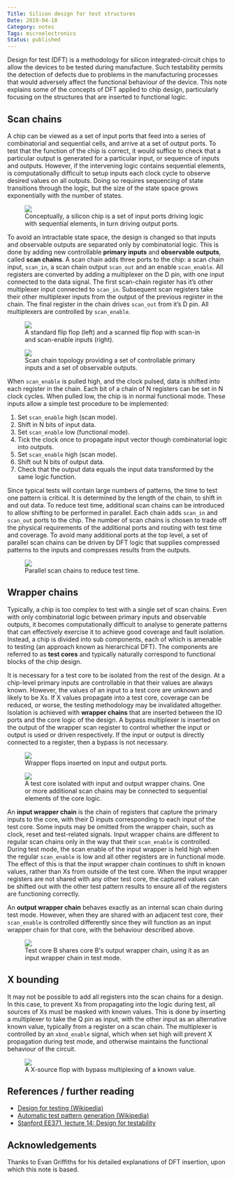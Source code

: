 ```yaml
---
Title: Silicon design for test structures
Date: 2019-04-18
Category: notes
Tags: microelectronics
Status: published
---
```


Design for test (DFT) is a methodology for silicon integrated-circuit chips to
allow the devices to be tested during manufacture. Such testability permits the
detection of defects due to problems in the manufacturing processes that would
adversely affect the functional behaviour of the device. This note explains
some of the concepts of DFT applied to chip design, particularly focusing on
the structures that are inserted to functional logic.

## Scan chains

A chip can be viewed as a set of input ports that feed into a series of
combinatorial and sequential cells, and arrive at a set of output ports. To
test that the function of the chip is correct, it would suffice to check that a
particular output is generated for a particular input, or sequence of inputs
and outputs. However, if the intervening logic contains sequential elements, is
computationally difficult to setup inputs each clock cycle to observe desired
values on all outputs. Doing so requires sequencing of state transitions
through the logic, but the size of the state space grows exponentially with the
number of states.

<figure class="figure d-block text-center">
  <img src="{{'DFT/chip.png'|asset}}" class="figure-img img-fluid rounded">
  <figcaption class="figure-caption">
    Conceptually, a silicon chip is a set of input ports driving logic with
sequential elements, in turn driving output ports.
  </figcaption>
</figure>

To avoid an intractable state space, the design is changed so that inputs and
observable outputs are separated only by combinatorial logic. This is done by
adding new controllable **primary inputs** and **observable outputs**, called
**scan chains**. A scan chain adds three ports to the chip: a scan chain input,
``scan_in``, a scan chain output ``scan_out`` and an enable ``scan_enable``.
All registers are converted by adding a multiplexer on the D pin, with one
input connected to the data signal. The first scan-chain register has it’s
other multiplexer input connected to ``scan_in``. Subsequent scan registers
take their other multiplexer inputs from the output of the previous register in
the chain. The final register in the chain drives ``scan_out`` from it’s D pin.
All multiplexers are controlled by ``scan_enable``.

<figure class="figure d-block text-center">
  <img src="{{'DFT/scan-flop.png'|asset}}" class="figure-img img-fluid rounded">
  <figcaption class="figure-caption">
    A standard flip flop (left) and a scanned flip flop with scan-in and
scan-enable inputs (right).
  </figcaption>
</figure>

<figure class="figure d-block text-center">
  <img src="{{'DFT/scan-chains.png'|asset}}" class="figure-img img-fluid rounded">
  <figcaption class="figure-caption">
    Scan chain topology providing a set of controllable primary inputs and a set of observable outputs.
  </figcaption>
</figure>

When ``scan_enable`` is pulled high, and the clock pulsed, data is shifted into
each register in the chain. Each bit of a chain of N registers can be set in N
clock cycles. When pulled low, the chip is in normal functional mode. These
inputs allow a simple test procedure to be implemented:

1.	Set ``scan_enable`` high (scan mode).
2.	Shift in N bits of input data.
3.	Set ``scan_enable`` low (functional mode).
4.	Tick the clock once to propagate input vector though combinatorial logic into outputs.
5.	Set ``scan_enable`` high (scan mode).
6.	Shift out N bits of output data.
7.	Check that the output data equals the input data transformed by the same logic function.

Since typical tests will contain large numbers of patterns, the time to test
one pattern is critical. It is determined by the length of the chain, to shift
in and out data. To reduce test time, additional scan chains can be introduced
to allow shifting to be performed in parallel. Each chain adds ``scan_in`` and
``scan_out`` ports to the chip. The number of scan chains is chosen to trade
off the physical requirements of the additional ports and routing with test
time and coverage. To avoid many additional ports at the top level, a set of
parallel scan chains can be driven by DFT logic that supplies compressed
patterns to the inputs and compresses results from the outputs.

<figure class="figure d-block text-center">
  <img src="{{'DFT/parallel-scan-chains.png'|asset}}" class="figure-img img-fluid rounded">
  <figcaption class="figure-caption">
    Parallel scan chains to reduce test time.
  </figcaption>
</figure>

## Wrapper chains

Typically, a chip is too complex to test with a single set of scan chains. Even
with only combinatorial logic between primary inputs and observable outputs, it
becomes computationally difficult to analyse to generate patterns that can
effectively exercise it to achieve good coverage and fault isolation. Instead,
a chip is divided into sub components, each of which is amenable to testing (an
approach known as hierarchical DFT). The components are referred to as **test
cores** and typically naturally correspond to functional blocks of the chip
design.

It is necessary for a test core to be isolated from the rest of the design. At
a chip-level primary inputs are controllable in that their values are always
known. However, the values of an input to a test core are unknown and likely to
be Xs. If X values propagate into a test core, coverage can be reduced, or
worse, the testing methodology may be invalidated altogether. Isolation is
achieved with **wrapper chains** that are inserted between the IO ports and the
core logic of the design. A bypass multiplexer is inserted on the output of the
wrapper scan register to control whether the input or output is used or driven
respectively. If the input or output is directly connected to a register, then
a bypass is not necessary.

<figure class="figure d-block text-center">
  <img src="{{'DFT/wrapper-flop.png'|asset}}" class="figure-img img-fluid rounded">
  <figcaption class="figure-caption">
    Wrapper flops inserted on input and output ports.
  </figcaption>
</figure>

<figure class="figure d-block text-center">
  <img src="{{'DFT/test-core.png'|asset}}" class="figure-img img-fluid rounded">
  <figcaption class="figure-caption">
    A test core isolated with input and output wrapper chains. One or more
additional scan chains may be connected to sequential elements of the core logic.
  </figcaption>
</figure>

An **input wrapper chain** is the chain of registers that capture the primary
inputs to the core, with their D inputs corresponding to each input of the test
core. Some inputs may be omitted from the wrapper chain, such as clock, reset
and test-related signals. Input wrapper chains are different to regular scan
chains only in the way that their ``scan_enable`` is controlled. During test mode,
the scan enable of the input wrapper is held high when the regular ``scan_enable``
is low and all other registers are in functional mode. The effect of this is
that the input wrapper chain continues to shift in known values, rather than Xs
from outside of the test core. When the input wrapper registers are not shared
with any other test core, the captured values can be shifted out with the other
test pattern results to ensure all of the registers are functioning correctly.

An **output wrapper chain** behaves exactly as an internal scan chain during test
mode. However, when they are shared with an adjacent test core, their
``scan_enable`` is controlled differently since they will function as an input
wrapper chain for that core, with the behaviour described above.

<figure class="figure d-block text-center">
  <img src="{{'DFT/adjacent-test-cores.png'|asset}}" class="figure-img img-fluid rounded">
  <figcaption class="figure-caption">
    Test core B shares core B's output wrapper chain, using it as an input wrapper chain in test mode.
  </figcaption>
</figure>

## X bounding

It may not be possible to add all registers into the scan chains for a design.
In this case, to prevent Xs from propagating into the logic during test, all
sources of Xs must be masked with known values. This is done by inserting a
multiplexer to take the Q pin as input, with the other input as an alternative
known value, typically from a register on a scan chain. The multiplexer is
controlled by an ``xbnd_enable`` signal, which when set high will prevent X
propagation during test mode, and otherwise maintains the functional behaviour
of the circuit.

<figure class="figure d-block text-center">
  <img src="{{'DFT/xbnd-flop.png'|asset}}" class="figure-img img-fluid rounded">
  <figcaption class="figure-caption">
    A X-source flop with bypass multiplexing of a known value.
  </figcaption>
</figure>

## References / further reading

- [Design for testing (Wikipedia)](https://en.wikipedia.org/wiki/Design_for_testing)
- [Automatic test pattern generation (Wikipedia)](https://en.wikipedia.org/wiki/Automatic_test_pattern_generation)
- [Stanford EE371, lecture 14: Design for testability](http://web.stanford.edu/class/archive/ee/ee371/ee371.1066/lectures.html)

## Acknowledgements

Thanks to Evan Griffiths for his detailed explanations of DFT insertion, upon
which this note is based.
